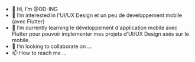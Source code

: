 - 👋 Hi, I’m @OD-ING
- 👀 I’m interested in l'UI/UX Design et un peu de developpement mobile (avec Flutter)
- 🌱 I’m currently learning  le développement d'application mobile avec Flutter pour pouvoir implementer  mes projets d'UI/UX Design axés sur le mobile.
- 💞️ I’m looking to collaborate on ...
- 📫 How to reach me ...

<!---
OD-ING/OD-ING is a ✨ special ✨ repository because its `README.md` (this file) appears on your GitHub profile.
You can click the Preview link to take a look at your changes.
--->
